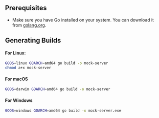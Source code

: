 ## Prerequisites

- Make sure you have Go installed on your system. You can download it from [golang.org](https://golang.org/dl/).

## Generating Builds

#### For Linux:

```bash
GOOS=linux GOARCH=amd64 go build -o mock-server
chmod a+x mock-server
```

#### For macOS

```bash
GOOS=darwin GOARCH=amd64 go build -o mock-server
```

#### For Windows

```bash
GOOS=windows GOARCH=amd64 go build -o mock-server.exe
```